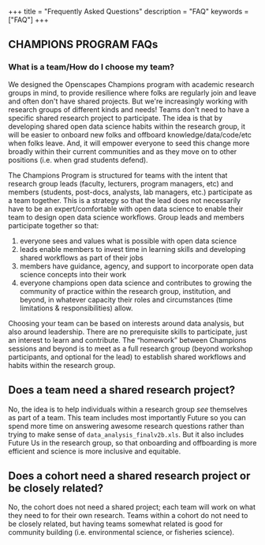 +++
title = "Frequently Asked Questions"
description = "FAQ"
keywords = ["FAQ"]
+++


## CHAMPIONS PROGRAM FAQs

### What is a team/How do I choose my team? 

We designed the Openscapes Champions program with academic research groups in mind, to provide resilience where folks are regularly join and leave and often don't have shared projects. But we're increasingly working with research groups of different kinds and needs! Teams don't need to have a specific shared research project to participate. The idea is that by developing shared open data science habits within the research group, it will be easier to onboard new folks and offboard knowledge/data/code/etc when folks leave. And, it will empower everyone to seed this change more broadly within their current communities and as they move on to other positions (i.e. when grad students defend).

The Champions Program is structured for teams with the intent that research group leads (faculty, lecturers, program managers, etc) and members (students, post-docs, analysts, lab managers, etc.) participate as a team together. This is a strategy so that the lead does not necessarily have to be an expert/comfortable with open data science to enable their team to design open data science workflows. Group leads and members participate together so that: 

1. everyone sees and values what is possible with open data science 
2. leads enable members to invest time in learning skills and developing shared workflows as part of their jobs
3. members have guidance, agency, and support to incorporate open data science concepts into their work
4. everyone champions open data science and contributes to growing the community of practice within the research group, institution, and beyond, in whatever capacity their roles and circumstances (time limitations & responsibilities) allow. 

Choosing your team can be based on interests around data analysis, but also around leadership. There are no prerequisite skills to participate, just an interest to learn and contribute. The “homework” between Champions sessions and beyond is to meet as a full research group (beyond workshop participants, and optional for the lead) to establish shared workflows and habits within the research group. 

## Does a team need a shared research project?

No, the idea is to help individuals within a research group *see* themselves as part of a team. This team includes most importantly Future so you can spend more time on answering awesome research questions rather than trying to make sense of `data_analysis_finalv2b.xls`. But it also includes Future Us in the research group, so that onboarding and offboarding is more efficient and science is more inclusive and equitable.

## Does a cohort need a shared research project or be closely related?

No, the cohort does not need a shared project; each team will work on what they need to for their own research. Teams within a cohort do not need to be closely related, but having teams somewhat related is good for community building (i.e. environmental science, or fisheries science).

<br>

<!---

### I don’t code/I am a master coder, why should I participate? 

Openscapes Champions is about reframing data analysis as a collaborative effort rather than an individual burden. Our working hypothesis is that normalizing data analysis as a collaborative effort will help build efficiency, continuity, and resilience in your research group, and make science more inclusive and equitable. 

The Champions program is for teams: this means a lead and members. The PI should be invested...

## Who should participate?

## Do I need certain open science or data science skills to participate?



### Why teams?

### As teammembers, must we participate with our PI?

### As a PI, must I participate with teammembers?

### Why cohorts?

### Do cohorts need a shared project?

-->